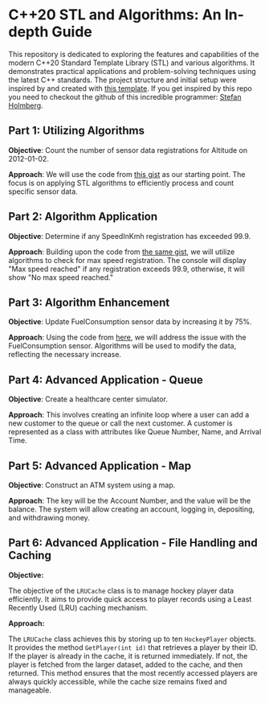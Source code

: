# C++20 STL and Algorithms: An In-depth Guide

This repository is dedicated to exploring the features and capabilities of the modern C++20 Standard Template Library (STL) and various algorithms. It demonstrates practical applications and problem-solving techniques using the latest C++ standards. The project structure and initial setup were inspired by and created with [this template](https://github.com/simonthorell/cpp-cmake-googletest.git). If you get inspired by this repo you need to checkout the github of this incredible programmer: [Stefan Holmberg](https://github.com/aspcodenet).

## Part 1: Utilizing Algorithms

**Objective**: Count the number of sensor data registrations for Altitude on 2012-01-02.

**Approach**: We will use the code from [this gist](https://gist.github.com/aspcodenet/35b137316df262ff744e3a583bb388d0) as our starting point. The focus is on applying STL algorithms to efficiently process and count specific sensor data.

## Part 2: Algorithm Application

**Objective**: Determine if any SpeedInKmh registration has exceeded 99.9.

**Approach**: Building upon the code from [the same gist](https://gist.github.com/aspcodenet/35b137316df262ff744e3a583bb388d0), we will utilize algorithms to check for max speed registration. The console will display "Max speed reached" if any registration exceeds 99.9, otherwise, it will show "No max speed reached."

## Part 3: Algorithm Enhancement

**Objective**: Update FuelConsumption sensor data by increasing it by 75%.

**Approach**: Using the code from [here](https://gist.github.com/aspcodenet/35b137316df262ff744e3a583bb388d0), we will address the issue with the FuelConsumption sensor. Algorithms will be used to modify the data, reflecting the necessary increase.

## Part 4: Advanced Application - Queue

**Objective**: Create a healthcare center simulator.

**Approach**: This involves creating an infinite loop where a user can add a new customer to the queue or call the next customer. A customer is represented as a class with attributes like Queue Number, Name, and Arrival Time.

## Part 5: Advanced Application - Map

**Objective**: Construct an ATM system using a map.

**Approach**: The key will be the Account Number, and the value will be the balance. The system will allow creating an account, logging in, depositing, and withdrawing money.

## Part 6: Advanced Application - File Handling and Caching

**Objective:**

The objective of the `LRUCache` class is to manage hockey player data efficiently. It aims to provide quick access to player records using a Least Recently Used (LRU) caching mechanism.

**Approach:**

The `LRUCache` class achieves this by storing up to ten `HockeyPlayer` objects. It provides the method `GetPlayer(int id)` that retrieves a player by their ID. If the player is already in the cache, it is returned immediately. If not, the player is fetched from the larger dataset, added to the cache, and then returned. This method ensures that the most recently accessed players are always quickly accessible, while the cache size remains fixed and manageable.
